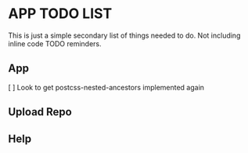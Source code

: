 # APP TODO LIST

This is just a simple secondary list of things needed to do. Not including inline code TODO reminders.

## App

[ ] Look to get postcss-nested-ancestors implemented again

## Upload Repo

## Help
